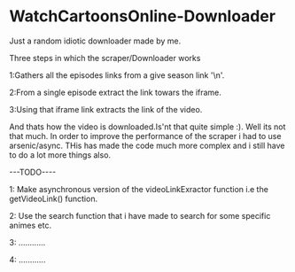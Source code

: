 # WatchCartoonsOnline-Downloader
Just a random idiotic downloader made by me.

Three steps in which the scraper/Downloader works

1:Gathers all the episodes links from a give season link '\n'.

2:From a single episode extract the link towars the iframe.

3:Using that iframe link extracts the link of the video.

And thats how the video is downloaded.Is'nt that quite simple :).
Well its not that much. In order to improve the performance of the scraper i had to use arsenic/async.
THis has made the code much more complex and i still have to do a lot more things also.

---TODO----

1: Make asynchronous version of the videoLinkExractor function i.e the getVideoLink() function.

2: Use the search function that i have made to search for some specific animes etc.

3: ............

4: ............
